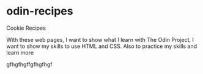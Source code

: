 # odin-recipes
Cookie Recipes

With these web pages, I want to show what I learn with The Odin Project, I want to show my skills to use HTML and CSS. Also to practice my skills and learn more 


gfhgfhgffgfhgfhgf

